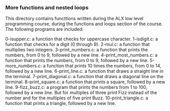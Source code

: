 ### More functions and nested loops ###

This directory contains functtions written during the ALX low level programming course, during the functions and loops section of the course. The following programs are included:

0-isupper.c: a function that checks for uppercase character.
1-isdigit.c: a function that checks for a digit (0 through 9).
2-mul.c: a function that multiplies two integers.
3-print_numbers.c: a function that prints the numbers, from 0 to 9, followed by a new line.
4-print_most_numbers.c: a function that prints the numbers, from 0 to 9, followed by a new line.
5-more_numbers.c: a function that prints 10 times the numbers, from 0 to 14, followed by a new line.
6-print_line.c: a function that draws a straight line in the terminal.
7-print_diagonal.c: a function that draws a diagonal line on the terminal.
8-print_square.c: a function that prints a square, followed by a new line.
9-fizz_buzz.c: a program that prints the numbers from 1 to 100, followed by a new line. But for multiples of three print Fizz instead of the number and for the multiples of five print Buzz.
10-print_triangle.c: a function that prints a triangle, followed by a new line.
